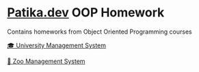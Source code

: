 # [Patika.dev](https://academy.patika.dev/courses/oop) OOP Homework

Contains homeworks from Object Oriented Programming courses

[🎓 University Management System](/folders/UniversityManagementSystem.md)

[🐯 Zoo Management System](/folders/ZooManagementSystem.md)
